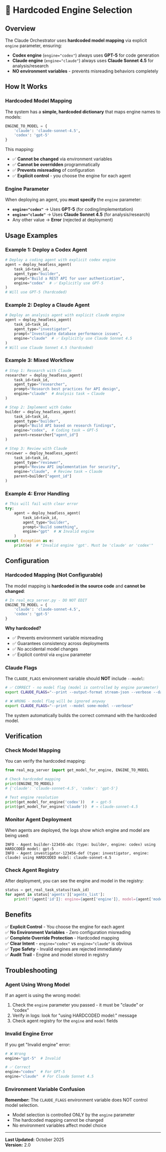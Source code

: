 # 🤖 Hardcoded Engine Selection

## Overview

The Claude Orchestrator uses **hardcoded model mapping** via explicit `engine` parameter, ensuring:
- **Codex engine** (`engine="codex"`) always uses **GPT-5** for code generation
- **Claude engine** (`engine="claude"`) always uses **Claude Sonnet 4.5** for analysis/research
- **NO environment variables** - prevents misreading behaviors completely

## How It Works

### Hardcoded Model Mapping

The system has a **simple, hardcoded dictionary** that maps engine names to models:

```python
ENGINE_TO_MODEL = {
    'claude': 'claude-sonnet-4.5',
    'codex': 'gpt-5'
}
```

This mapping:
- ✅ **Cannot be changed** via environment variables
- ✅ **Cannot be overridden** programmatically
- ✅ **Prevents misreading** of configuration
- ✅ **Explicit control** - you choose the engine for each agent

### Engine Parameter

When deploying an agent, you **must specify** the `engine` parameter:

- **`engine="codex"`** → Uses **GPT-5** (for coding/implementation)
- **`engine="claude"`** → Uses **Claude Sonnet 4.5** (for analysis/research)
- Any other value → **Error** (rejected at deployment)

## Usage Examples

### Example 1: Deploy a Codex Agent
```python
# Deploy a coding agent with explicit codex engine
agent = deploy_headless_agent(
    task_id=task_id,
    agent_type="builder",
    prompt="Build a REST API for user authentication",
    engine="codex"  # ✅ Explicitly use GPT-5
)
# Will use GPT-5 (hardcoded)
```

### Example 2: Deploy a Claude Agent
```python
# Deploy an analysis agent with explicit claude engine
agent = deploy_headless_agent(
    task_id=task_id,
    agent_type="investigator",
    prompt="Investigate database performance issues",
    engine="claude"  # ✅ Explicitly use Claude Sonnet 4.5
)
# Will use Claude Sonnet 4.5 (hardcoded)
```

### Example 3: Mixed Workflow
```python
# Step 1: Research with Claude
researcher = deploy_headless_agent(
    task_id=task_id,
    agent_type="researcher",
    prompt="Research best practices for API design",
    engine="claude"  # Analysis task → Claude
)

# Step 2: Implement with Codex
builder = deploy_headless_agent(
    task_id=task_id,
    agent_type="builder",
    prompt="Build API based on research findings",
    engine="codex",  # Coding task → GPT-5
    parent=researcher["agent_id"]
)

# Step 3: Review with Claude
reviewer = deploy_headless_agent(
    task_id=task_id,
    agent_type="reviewer",
    prompt="Review API implementation for security",
    engine="claude",  # Review task → Claude
    parent=builder["agent_id"]
)
```

### Example 4: Error Handling
```python
# This will fail with clear error
try:
    agent = deploy_headless_agent(
        task_id=task_id,
        agent_type="builder",
        prompt="Build something",
        engine="gpt"  # ❌ Invalid engine
    )
except Exception as e:
    print(e)  # "Invalid engine 'gpt'. Must be 'claude' or 'codex'"
```

## Configuration

### Hardcoded Mapping (Not Configurable)

The model mapping is **hardcoded in the source code** and **cannot be changed**:

```python
# In real_mcp_server.py - DO NOT EDIT
ENGINE_TO_MODEL = {
    'claude': 'claude-sonnet-4.5',
    'codex': 'gpt-5'
}
```

**Why hardcoded?**
- ✅ Prevents environment variable misreading
- ✅ Guarantees consistency across deployments
- ✅ No accidental model changes
- ✅ Explicit control via `engine` parameter

### Claude Flags

The `CLAUDE_FLAGS` environment variable should **NOT** include `--model`:

```bash
# ✅ CORRECT - no model flag (model is controlled by engine parameter)
export CLAUDE_FLAGS="--print --output-format stream-json --verbose --dangerously-skip-permissions"

# ❌ WRONG - model flag will be ignored anyway
export CLAUDE_FLAGS="--print --model some-model --verbose"
```

The system automatically builds the correct command with the hardcoded model.

## Verification

### Check Model Mapping
You can verify the hardcoded mapping:

```python
from real_mcp_server import get_model_for_engine, ENGINE_TO_MODEL

# Check hardcoded mapping
print(ENGINE_TO_MODEL)
# {'claude': 'claude-sonnet-4.5', 'codex': 'gpt-5'}

# Test engine resolution
print(get_model_for_engine('codex'))   # → gpt-5
print(get_model_for_engine('claude'))  # → claude-sonnet-4.5
```

### Monitor Agent Deployment
When agents are deployed, the logs show which engine and model are being used:

```
INFO - Agent builder-123456-abc (type: builder, engine: codex) using HARDCODED model: gpt-5
INFO - Agent investigator-123456-def (type: investigator, engine: claude) using HARDCODED model: claude-sonnet-4.5
```

### Check Agent Registry
After deployment, you can see the engine and model in the registry:

```python
status = get_real_task_status(task_id)
for agent in status['agents']['agents_list']:
    print(f"{agent['id']}: engine={agent['engine']}, model={agent['model']}")
```

## Benefits

✅ **Explicit Control** - You choose the engine for each agent  
✅ **No Environment Variables** - Zero configuration misreading  
✅ **Complete Override Protection** - Hardcoded mapping  
✅ **Clear Intent** - `engine="codex"` vs `engine="claude"` is obvious  
✅ **Type Safety** - Invalid engines are rejected immediately  
✅ **Audit Trail** - Engine and model stored in registry  

## Troubleshooting

### Agent Using Wrong Model
If an agent is using the wrong model:

1. Check the `engine` parameter you passed - it must be "claude" or "codex"
2. Verify in logs: look for "using HARDCODED model:" message
3. Check agent registry for the `engine` and `model` fields

### Invalid Engine Error
If you get "Invalid engine" error:

```python
# ❌ Wrong
engine="gpt-5"  # Invalid

# ✅ Correct
engine="codex"  # For GPT-5
engine="claude"  # For Claude Sonnet 4.5
```

### Environment Variable Confusion
**Remember:** The `CLAUDE_FLAGS` environment variable does NOT control model selection.
- Model selection is controlled ONLY by the `engine` parameter
- The hardcoded mapping cannot be changed
- No environment variables affect model choice

---

**Last Updated:** October 2025  
**Version:** 2.0

